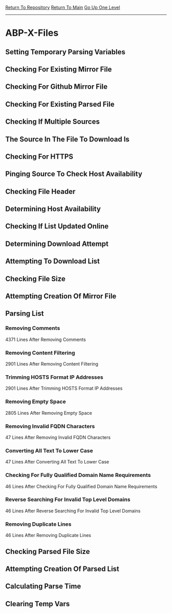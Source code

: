 [Return To Repository](https://github.com/deathbybandaid/piholeparser/)
[Return To Main](https://github.com/deathbybandaid/piholeparser/blob/master/RecentRunLogs/Mainlog.md)
[Go Up One Level](https://github.com/deathbybandaid/piholeparser/blob/master/RecentRunLogs/TopLevelScripts/30-Processing-Blacklists.md)
____________________________________
# ABP-X-Files
## Setting Temporary Parsing Variables
## Checking For Existing Mirror File
## Checking For Github Mirror File
## Checking For Existing Parsed File
## Checking If Multiple Sources
## The Source In The File To Download Is
## Checking For HTTPS
## Pinging Source To Check Host Availability
## Checking File Header
## Determining Host Availability
## Checking If List Updated Online
## Determining Download Attempt
## Attempting To Download List
## Checking File Size
## Attempting Creation Of Mirror File
## Parsing List
### Removing Comments
4371 Lines After Removing Comments
### Removing Content Filtering
2901 Lines After Removing Content Filtering
### Trimming HOSTS Format IP Addresses
2901 Lines After Trimming HOSTS Format IP Addresses
### Removing Empty Space
2805 Lines After Removing Empty Space
### Removing Invalid FQDN Characters
47 Lines After Removing Invalid FQDN Characters
### Converting All Text To Lower Case
47 Lines After Converting All Text To Lower Case
### Checking For Fully Qualified Domain Name Requirements
46 Lines After Checking For Fully Qualified Domain Name Requirements
### Reverse Searching For Invalid Top Level Domains
46 Lines After Reverse Searching For Invalid Top Level Domains
### Removing Duplicate Lines
46 Lines After Removing Duplicate Lines
## Checking Parsed File Size
## Attempting Creation Of Parsed List
## Calculating Parse Time
## Clearing Temp Vars
